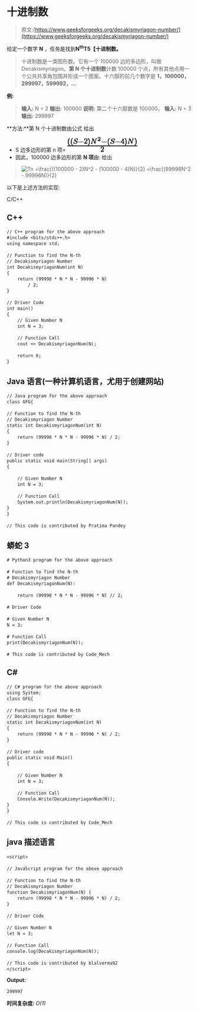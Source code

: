 # 十进制数

> 原文:[https://www.geeksforgeeks.org/decakismyriagon-number/](https://www.geeksforgeeks.org/decakismyriagon-number/)

给定一个数字 **N** ，任务是找到**N<sup>th</sup>T5【十进制数。** 

> 十进制数是一类图形数。它有一个 100000 边的多边形，叫做 Decakismyriagon。**第 N 个十进制数**计数 100000 个点，所有其他点用一个公共共享角包围并形成一个图案。十六醇的前几个数字是 **1，100000，299997，599992，…**

**例:**

> **输入:** N = 2
> **输出:** 100000
> **说明:**
> 第二个十六醇数是 100000。
> **输入:** N = 3
> **输出:** 299997

**方法:**第 N 个十进制数由公式
给出

*   S 边多边形的第 n 项= ![\frac{((S - 2)N^2 - (S - 4)N)}{2}](img/d2107f7ed9c8cea4e87a577d9a5e966a.png "Rendered by QuickLaTeX.com")
*   因此，100000 边多边形的第 **N 项**由:
    给出

> ![Tn =\frac{((100000 - 2)N^2 - (100000 - 4)N)}{2} =\frac{(99998N^2 - 99996N)}{2}  ](img/dae95251e3a40ce28a53da0986011d0c.png "Rendered by QuickLaTeX.com")

以下是上述方法的实现:

C/C++

## C++

```
// C++ program for the above approach
#include <bits/stdc++.h>
using namespace std;

// Function to find the N-th
// Decakismyriagon Number
int DecakismyriagonNum(int N)
{
    return (99998 * N * N - 99996 * N)
        / 2;
}

// Driver Code
int main()
{
    // Given Number N
    int N = 3;

    // Function Call
    cout << DecakismyriagonNum(N);

    return 0;
}
```

## Java 语言(一种计算机语言，尤用于创建网站)

```
// Java program for the above approach
class GFG{

// Function to find the N-th
// Decakismyriagon Number
static int DecakismyriagonNum(int N)
{
    return (99998 * N * N - 99996 * N) / 2;
}

// Driver code
public static void main(String[] args)
{

    // Given Number N
    int N = 3;

    // Function Call
    System.out.println(DecakismyriagonNum(N));
}
}

// This code is contributed by Pratima Pandey
```

## 蟒蛇 3

```
# Python3 program for the above approach

# Function to find the N-th
# Decakismyriagon Number
def DecakismyriagonNum(N):

    return (99998 * N * N - 99996 * N) // 2;

# Driver Code

# Given Number N
N = 3;

# Function Call
print(DecakismyriagonNum(N));

# This code is contributed by Code_Mech
```

## C#

```
// C# program for the above approach
using System;
class GFG{

// Function to find the N-th
// Decakismyriagon Number
static int DecakismyriagonNum(int N)
{
    return (99998 * N * N - 99996 * N) / 2;
}

// Driver code
public static void Main()
{

    // Given Number N
    int N = 3;

    // Function Call
    Console.Write(DecakismyriagonNum(N));
}
}

// This code is contributed by Code_Mech
```

## java 描述语言

```
<script>

// JavaScript program for the above approach

// Function to find the N-th
// Decakismyriagon Number
function DecakismyriagonNum(N) {
    return (99998 * N * N - 99996 * N) / 2;
}

// Driver Code

// Given Number N
let N = 3;

// Function Call
console.log(DecakismyriagonNum(N));

// This code is contributed by blalverma92
</script>
```

**Output:** 

```
299997
```

**时间复杂度:** *O(1)*
